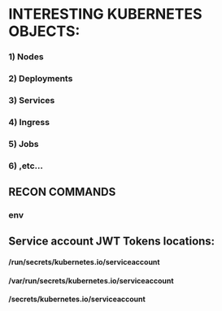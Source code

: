 # INTERESTING KUBERNETES OBJECTS:

### 1) Nodes

### 2) Deployments

### 3) Services

### 4) Ingress

### 5) Jobs

### 6) ,etc...

## RECON COMMANDS

### env 

## Service account JWT Tokens locations:

#### /run/secrets/kubernetes.io/serviceaccount
#### /var/run/secrets/kubernetes.io/serviceaccount
#### /secrets/kubernetes.io/serviceaccount
